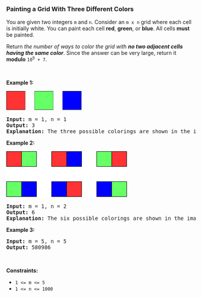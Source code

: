 
<h3>Painting a Grid With Three Different Colors</h3>
<div><p>You are given two integers <code>m</code> and <code>n</code>. Consider an <code>m x n</code> grid where each cell is initially white. You can paint each cell <strong>red</strong>, <strong>green</strong>, or <strong>blue</strong>. All cells <strong>must</strong> be painted.</p>
<p>Return<em> the number of ways to color the grid with <strong>no two adjacent cells having the same color</strong></em>. Since the answer can be very large, return it <strong>modulo</strong> <code>10<sup>9</sup> + 7</code>.</p>
<p> </p>
<p><strong>Example 1:</strong></p>
<img alt="" src="assets/7ef4fb4b62bc40a6989132ef4f15c699.png" style="width: 200px; height: 50px;"/>
<pre><strong>Input:</strong> m = 1, n = 1
<strong>Output:</strong> 3
<strong>Explanation:</strong> The three possible colorings are shown in the image above.
</pre>
<p><strong>Example 2:</strong></p>
<img alt="" src="assets/08b5cda0b9694cbfaf8388879d214b8c.png" style="width: 321px; height: 121px;"/>
<pre><strong>Input:</strong> m = 1, n = 2
<strong>Output:</strong> 6
<strong>Explanation:</strong> The six possible colorings are shown in the image above.
</pre>
<p><strong>Example 3:</strong></p>
<pre><strong>Input:</strong> m = 5, n = 5
<strong>Output:</strong> 580986
</pre>
<p> </p>
<p><strong>Constraints:</strong></p>
<ul>
<li><code>1 &lt;= m &lt;= 5</code></li>
<li><code>1 &lt;= n &lt;= 1000</code></li>
</ul>
</div>
